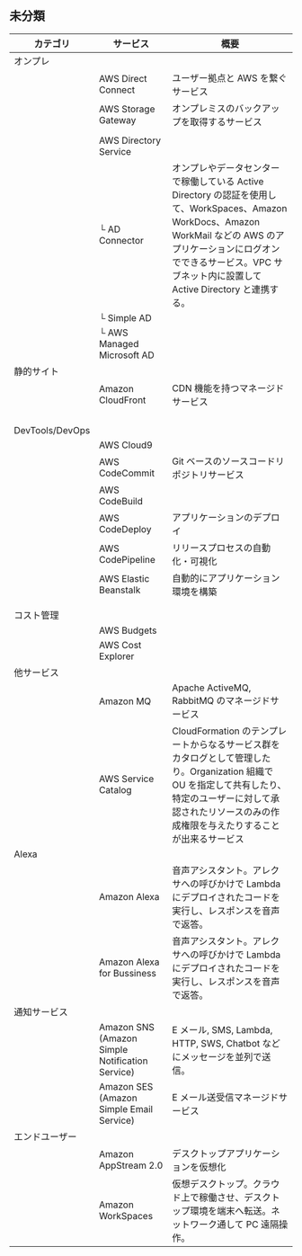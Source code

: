 ## 未分類

| カテゴリ        | サービス                                        | 概要                                                                                                                                                                                                                                     |
| --------------- | ----------------------------------------------- | ---------------------------------------------------------------------------------------------------------------------------------------------------------------------------------------------------------------------------------------- |
| オンプレ        |                                                 |                                                                                                                                                                                                                                          |
|                 | AWS Direct Connect                              | ユーザー拠点と AWS を繋ぐサービス                                                                                                                                                                                                        |
|                 | AWS Storage Gateway                             | オンプレミスのバックアップを取得するサービス                                                                                                                                                                                             |
|                 |                                                 |                                                                                                                                                                                                                                          |
|                 | AWS Directory Service                           |                                                                                                                                                                                                                                          |
|                 | └ AD Connector                                  | オンプレやデータセンターで稼働している Active Directory の認証を使用して、WorkSpaces、Amazon WorkDocs、Amazon WorkMail などの AWS のアプリケーションにログオンでできるサービス。VPC サブネット内に設置して Active Directory と連携する。 |
|                 | └ Simple AD                                     |                                                                                                                                                                                                                                          |
|                 | └ AWS Managed Microsoft AD                      |                                                                                                                                                                                                                                          |
| 静的サイト      |                                                 |                                                                                                                                                                                                                                          |
|                 | Amazon CloudFront                               | CDN 機能を持つマネージドサービス                                                                                                                                                                                                         |
|                 |                                                 |                                                                                                                                                                                                                                          |
|                 |                                                 |                                                                                                                                                                                                                                          |
|                 |                                                 |                                                                                                                                                                                                                                          |
|                 |                                                 |                                                                                                                                                                                                                                          |
| DevTools/DevOps |                                                 |                                                                                                                                                                                                                                          |
|                 | AWS Cloud9                                      |                                                                                                                                                                                                                                          |
|                 | AWS CodeCommit                                  | Git ベースのソースコードリポジトリサービス                                                                                                                                                                                               |
|                 | AWS CodeBuild                                   |                                                                                                                                                                                                                                          |
|                 | AWS CodeDeploy                                  | アプリケーションのデプロイ                                                                                                                                                                                                               |
|                 | AWS CodePipeline                                | リリースプロセスの自動化・可視化                                                                                                                                                                                                         |
|                 | AWS Elastic Beanstalk                           | 自動的にアプリケーション環境を構築                                                                                                                                                                                                       |
|                 |                                                 |                                                                                                                                                                                                                                          |
|                 |                                                 |                                                                                                                                                                                                                                          |
| コスト管理      |                                                 |                                                                                                                                                                                                                                          |
|                 | AWS Budgets                                     |                                                                                                                                                                                                                                          |
|                 | AWS Cost Explorer                               |                                                                                                                                                                                                                                          |
| 他サービス      |                                                 |                                                                                                                                                                                                                                          |
|                 | Amazon MQ                                       | Apache ActiveMQ, RabbitMQ のマネージドサービス                                                                                                                                                                                           |
|                 | AWS Service Catalog                             | CloudFormation のテンプレートからなるサービス群をカタログとして管理したり。Organization 組織で OU を指定して共有したり、特定のユーザーに対して承認されたリソースのみの作成権限を与えたりすることが出来るサービス                         |
| Alexa           |                                                 |                                                                                                                                                                                                                                          |
|                 | Amazon Alexa                                    | 音声アシスタント。アレクサへの呼びかけで Lambda にデプロイされたコードを実行し、レスポンスを音声で返答。                                                                                                                                 |
|                 | Amazon Alexa for Bussiness                      | 音声アシスタント。アレクサへの呼びかけで Lambda にデプロイされたコードを実行し、レスポンスを音声で返答。                                                                                                                                 |
| 通知サービス    |                                                 |                                                                                                                                                                                                                                          |
|                 | Amazon SNS (Amazon Simple Notification Service) | E メール, SMS, Lambda, HTTP, SWS, Chatbot などにメッセージを並列で送信。                                                                                                                                                                 |
|                 | Amazon SES (Amazon Simple Email Service)        | E メール送受信マネージドサービス                                                                                                                                                                                                         |
| エンドユーザー  |                                                 |                                                                                                                                                                                                                                          |
|                 | Amazon AppStream 2.0                            | デスクトップアプリケーションを仮想化                                                                                                                                                                                                     |
|                 | Amazon WorkSpaces                               | 仮想デスクトップ。クラウド上で稼働させ、デスクトップ環境を端末へ転送。ネットワーク通して PC 遠隔操作。                                                                                                                                   |
